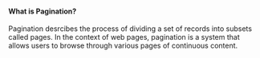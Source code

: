 #### What is Pagination? 

Pagination desrcibes the process of dividing a set of records into subsets called pages. In the context of web pages, pagination is a system that allows users to browse through various pages of continuous content. 
